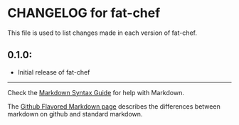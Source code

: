 # CHANGELOG for fat-chef

This file is used to list changes made in each version of fat-chef.

## 0.1.0:

* Initial release of fat-chef

- - -
Check the [Markdown Syntax Guide](http://daringfireball.net/projects/markdown/syntax) for help with Markdown.

The [Github Flavored Markdown page](http://github.github.com/github-flavored-markdown/) describes the differences between markdown on github and standard markdown.
